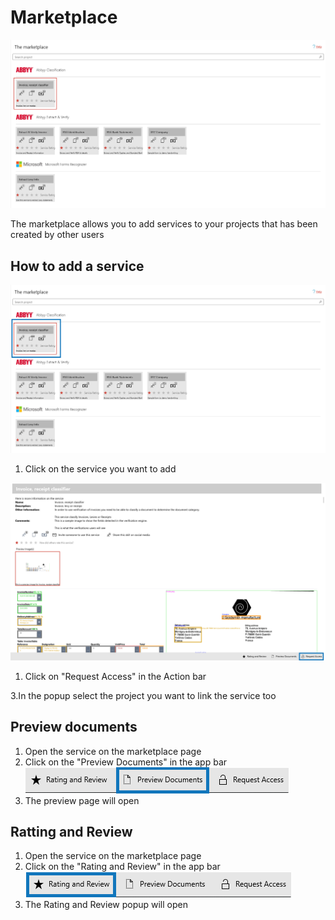 # Marketplace

![](<assets/image (55).png>)

The marketplace allows you to add services to your projects that has been created by other users

## How to add a service

![](<assets/image (18).png>)

1. Click on the service you want to add

![](<assets/image (2).png>)

1. Click on "Request Access" in the Action bar

3.In the popup select the project you want to link the service too

## Preview documents

1. Open the service on the marketplace page
2. Click on the "Preview Documents" in the app bar ![](<assets/image (37).png>)
3. The preview page will open

## Ratting and Review

1. Open the service on the marketplace page
2. Click on the "Rating and Review" in the app bar ![](<assets/image (46).png>)
3. The Rating and Review popup will open
